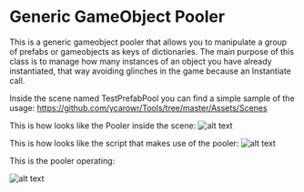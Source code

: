 # Generic GameObject Pooler

This is a generic gameobject pooler that allows you to manipulate a group of prefabs or gameobjects as keys of dictionaries.
The main purpose of this class is to manage how many instances of an object you have already instantiated, that way 
avoiding glinches in the game because an Instantiate call.

Inside the scene named TestPrefabPool you can find a simple sample of the usage:
https://github.com/ycarowr/Tools/tree/master/Assets/Scenes

This is how looks like the Pooler inside the scene:
![alt text](https://github.com/ycarowr/Tools/blob/master/Assets/Scripts/Patterns/GenericPrefabPooler/Images/Capture.GIF)

This is how looks like the script that makes use of the pooler:
![alt text](https://github.com/ycarowr/Tools/blob/master/Assets/Scripts/Patterns/GenericPrefabPooler/Images/Capture1.GIF)

This is the pooler operating:

![alt text](https://github.com/ycarowr/Tools/blob/master/Assets/Scripts/Patterns/GenericPrefabPooler/Images/prefab.gif)

